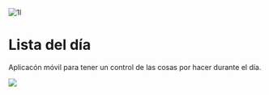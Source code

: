 ![1l](https://user-images.githubusercontent.com/76668903/131056091-c7f712d0-2c9d-4085-8d70-eb1b304dc50d.jpg)
# Lista del día

Aplicacón móvil para tener un control de las cosas por hacer durante el día.

![](Imagenes/web1.jpg)

